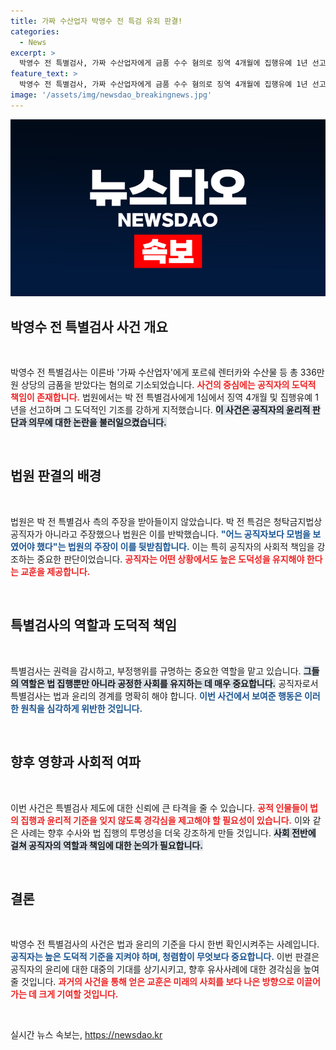 ```yaml
---
title: 가짜 수산업자 박영수 전 특검 유죄 판결!
categories:
  - News
excerpt: >
  박영수 전 특별검사, 가짜 수산업자에게 금품 수수 혐의로 징역 4개월에 집행유예 1년 선고! 법원, 모범을 보여야 했다며 강력 비판. 그의 결말은 과연? 클릭해서 확인해보세요!
feature_text: >
  박영수 전 특별검사, 가짜 수산업자에게 금품 수수 혐의로 징역 4개월에 집행유예 1년 선고! 법원, 모범을 보여야 했다며 강력 비판. 그의 결말은 과연? 클릭해서 확인해보세요!
image: '/assets/img/newsdao_breakingnews.jpg'
---
```


<p><img src="/assets/img/newsdao_breakingnews.jpg" alt="flaretime 속보" /></p>

<h2 data-ke-size="size26">박영수 전 특별검사 사건 개요</h2>

<p data-ke-size="size16">&nbsp;</p>

<p>박영수 전 특별검사는 이른바 '가짜 수산업자'에게 포르쉐 렌터카와 수산물 등 총 336만 원 상당의 금품을 받았다는 혐의로 기소되었습니다. <b><span style="color: #ee2323;">사건의 중심에는 공직자의 도덕적 책임이 존재합니다.</span></b> 법원에서는 박 전 특별검사에게 1심에서 징역 4개월 및 집행유예 1년을 선고하며 그 도덕적인 기조를 강하게 지적했습니다. <b><span style="background-color: #21538527;">이 사건은 공직자의 윤리적 판단과 의무에 대한 논란을 불러일으켰습니다.</span></b> </p>

<p data-ke-size="size16">&nbsp;</p>

<h2 data-ke-size="size26">법원 판결의 배경</h2>

<p data-ke-size="size16">&nbsp;</p>

<p>법원은 박 전 특별검사 측의 주장을 받아들이지 않았습니다. 박 전 특검은 청탁금지법상 공직자가 아니라고 주장했으나 법원은 이를 반박했습니다. <b><span style="color: #1a5490;">"어느 공직자보다 모범을 보였어야 했다"는 법원의 주장이 이를 뒷받침합니다.</span></b> 이는 특히 공직자의 사회적 책임을 강조하는 중요한 판단이었습니다. <b><span style="color: #ee2323;">공직자는 어떤 상황에서도 높은 도덕성을 유지해야 한다는 교훈을 제공합니다.</span></b></p>

<p data-ke-size="size16">&nbsp;</p>

<h2 data-ke-size="size26">특별검사의 역할과 도덕적 책임</h2>

<p data-ke-size="size16">&nbsp;</p>

<p>특별검사는 권력을 감시하고, 부정행위를 규명하는 중요한 역할을 맡고 있습니다. <b><span style="background-color: #21538527;">그들의 역할은 법 집행뿐만 아니라 공정한 사회를 유지하는 데 매우 중요합니다.</span></b> 공직자로서 특별검사는 법과 윤리의 경계를 명확히 해야 합니다. <b><span style="color: #1a5490;">이번 사건에서 보여준 행동은 이러한 원칙을 심각하게 위반한 것입니다.</span></b></p>

<p data-ke-size="size16">&nbsp;</p>

<h2 data-ke-size="size26">향후 영향과 사회적 여파</h2>

<p data-ke-size="size16">&nbsp;</p>

<p>이번 사건은 특별검사 제도에 대한 신뢰에 큰 타격을 줄 수 있습니다. <b><span style="color: #ee2323;">공적 인물들이 법의 집행과 윤리적 기준을 잊지 않도록 경각심을 제고해야 할 필요성이 있습니다.</span></b> 이와 같은 사례는 향후 수사와 법 집행의 투명성을 더욱 강조하게 만들 것입니다. <b><span style="background-color: #21538527;">사회 전반에 걸쳐 공직자의 역할과 책임에 대한 논의가 필요합니다.</span></b></p>

<p data-ke-size="size16">&nbsp;</p>

<h2 data-ke-size="size26">결론</h2>

<p data-ke-size="size16">&nbsp;</p>

<p>박영수 전 특별검사의 사건은 법과 윤리의 기준을 다시 한번 확인시켜주는 사례입니다. <b><span style="color: #1a5490;">공직자는 높은 도덕적 기준을 지켜야 하며, 청렴함이 무엇보다 중요합니다.</span></b> 이번 판결은 공직자의 윤리에 대한 대중의 기대를 상기시키고, 향후 유사사례에 대한 경각심을 높여줄 것입니다. <b><span style="color: #ee2323;">과거의 사건을 통해 얻은 교훈은 미래의 사회를 보다 나은 방향으로 이끌어 가는 데 크게 기여할 것입니다.</span></b> </p>

<p data-ke-size="size16">&nbsp;</p>
실시간 뉴스 속보는, <a href="https://newsdao.kr" rel="dofollow">https://newsdao.kr</a>


